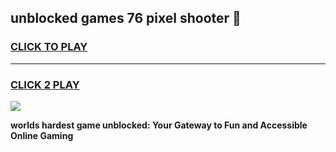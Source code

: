 
## unblocked games 76 pixel shooter 👋
<h3>
<a href="https://premium.freeplayer.one?title=unblocked_games_76_pixel_shooter&ref=13F">CLICK TO PLAY</a></h3>
<hr>

<h3>
<a href="https://premium.freeplayer.one?title=unblocked_games_76_pixel_shooter&ref=13F">CLICK 2 PLAY</a>
  
</h3>

<a href="https://premium.freeplayer.one?title=unblocked_games_76_pixel_shooter&ref=12F/"><img src="https://clearcache.store/games.png"></a>


**worlds hardest game unblocked: Your Gateway to Fun and Accessible Online Gaming**
